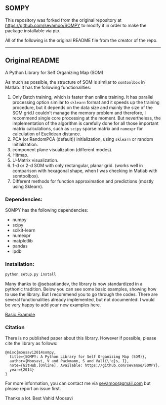 SOMPY
-----

This repository was forked from the original repository at https://github.com/sevamoo/SOMPY to modify it in order to make the package installable via pip.

All of the following is the original README file from the creator of the repo.

-----

## Original README

A Python Library for Self Organizing Map (SOM)

As much as possible, the structure of SOM is similar to `somtoolbox` in Matlab. It has the following functionalities:

1. Only Batch training, which is faster than online training. It has parallel processing option similar to `sklearn` format and it speeds up the training procedure, but it depends on the data size and mainly the size of the SOM grid.I couldn't manage the memory problem and therefore, I recommend single core processing at the moment. But nevertheless, the implementation of the algorithm is carefully done for all those important matrix calculations, such as `scipy` sparse matrix and `numexpr` for calculation of Euclidean distance.
2. PCA (or RandomPCA (default)) initialization, using `sklearn` or random initialization.
3. component plane visualization (different modes).
4. Hitmap.
5. U-Matrix visualization.
6. 1-d or 2-d SOM with only rectangular, planar grid. (works well in comparison with hexagonal shape, when I was checking in Matlab with somtoolbox).
7. Different methods for function approximation and predictions (mostly using Sklearn).


### Dependencies:
SOMPY has the following dependencies:
- numpy
- scipy
- scikit-learn
- numexpr
- matplotlib
- pandas
- ipdb

### Installation:
```Python
python setup.py install
```


Many thanks to @sebastiandev, the library is now standardized in a pythonic tradition. Below you can see some basic examples, showing how to use the library.
But I recommend you to go through the codes. There are several functionalities already implemented, but not documented. I would be very happy to add your new examples here.

[Basic Example](https://gist.github.com/sevamoo/035c56e7428318dd3065013625f12a11)

### Citation

There is no published paper about this library. However if possible, please cite the library as follows:

```
@misc{moosavi2014sompy,
  title={SOMPY: A Python Library for Self Organizing Map (SOM)},
  author={Moosavi, V and Packmann, S and Vall{\'e}s, I},
  note={GitHub.[Online]. Available: https://github.com/sevamoo/SOMPY},
  year={2014}
}
```


For more information, you can contact me via sevamoo@gmail.com but please report an issue first.




Thanks a lot.
Best Vahid Moosavi
